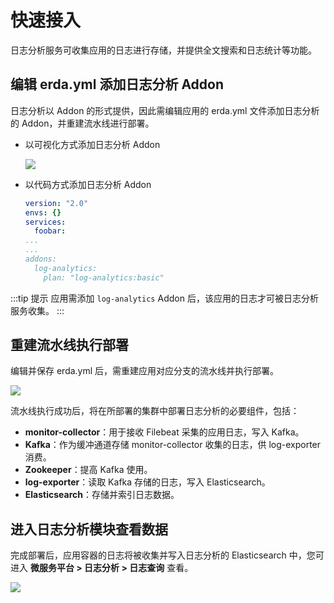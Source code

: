 # 快速接入

日志分析服务可收集应用的日志进行存储，并提供全文搜索和日志统计等功能。

## 编辑 erda.yml 添加日志分析 Addon

日志分析以 Addon 的形式提供，因此需编辑应用的 erda.yml 文件添加日志分析的 Addon，并重建流水线进行部署。

* 以可视化方式添加日志分析 Addon

  ![](http://terminus-paas.oss-cn-hangzhou.aliyuncs.com/paas-doc/2022/01/29/3f09f9ec-d1fa-4e0c-816d-f3d71fd3eaf2.png)

* 以代码方式添加日志分析 Addon

  ```yaml
  version: "2.0"
  envs: {}
  services:
    foobar:
  ...
  ...
  addons:
    log-analytics:
      plan: "log-analytics:basic"
  ```

:::tip 提示
应用需添加 `log-analytics` Addon 后，该应用的日志才可被日志分析服务收集。
:::

## 重建流水线执行部署

编辑并保存 erda.yml 后，需重建应用对应分支的流水线并执行部署。

![](http://terminus-paas.oss-cn-hangzhou.aliyuncs.com/paas-doc/2022/01/29/0c987917-6293-49cf-9274-a99b1bb67151.png)

流水线执行成功后，将在所部署的集群中部署日志分析的必要组件，包括：

- **monitor-collector**：用于接收 Filebeat 采集的应用日志，写入 Kafka。
- **Kafka**：作为缓冲通道存储 monitor-collector 收集的日志，供 log-exporter 消费。
- **Zookeeper**：提高 Kafka 使用。
- **log-exporter**：读取 Kafka  存储的日志，写入 Elasticsearch。
- **Elasticsearch**：存储并索引日志数据。

## 进入日志分析模块查看数据

完成部署后，应用容器的日志将被收集并写入日志分析的 Elasticsearch 中，您可进入 **微服务平台 > 日志分析 > 日志查询** 查看。

![](http://terminus-paas.oss-cn-hangzhou.aliyuncs.com/paas-doc/2022/01/29/d3add27b-c3bc-4013-901b-26812c388da3.png)


